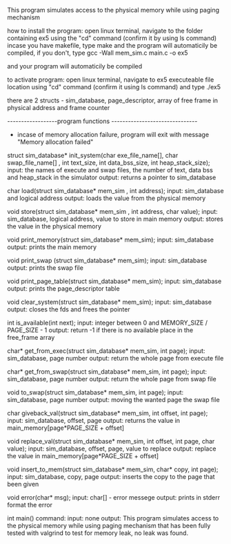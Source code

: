 This program simulates access to the physical memory while using paging mechanism

how to install the program:
open linux terminal, navigate to the folder containing ex5
using the "cd" command (confirm it by using ls command)
incase you have makefile, type make and the program will
automaticily be compiled, if you don't, type gcc -Wall mem_sim.c main.c -o ex5

and your program will automaticily be compiled

to activate program:
open linux terminal, navigate to ex5 executeable file
location using "cd" command (confirm it using ls command) and type
./ex5

there are 2 structs - sim_database, page_descriptor, array of free frame in physical address and frame counter

------------------program functions -------------------------------
* incase of memory allocation failure, program will exit with
message "Memory allocation failed"


struct sim_database* init_system(char exe_file_name[], char swap_file_name[] , int text_size, int data_bss_size, int heap_stack_size);
input: the names of execute and swap files, the number of text, data bss and heap_stack in the simulator
output: returns a pointer to sim_database 


char load(struct sim_database* mem_sim , int address);
input: sim_database and logical address
output: loads the value from the physical memory


void store(struct sim_database* mem_sim , int address, char value);
input: sim_database, logical address, value to store in main memory
output: stores the value in the physical memory


void print_memory(struct sim_database* mem_sim);
input: sim_database
output: prints the main memory


void print_swap (struct sim_database* mem_sim);
input: sim_database
output: prints the swap file


void print_page_table(struct sim_database* mem_sim);
input: sim_database
output: prints the page_descriptor table


void clear_system(struct sim_database* mem_sim);
input: sim_database
output: closes the fds and frees the pointer


int is_available(int next);
input: integer between 0 and MEMORY_SIZE / PAGE_SIZE - 1
output: return -1 if there is no available place in the free_frame array


char* get_from_exec(struct sim_database* mem_sim, int page);
input: sim_database, page number
output: return the whole page from execute file


char* get_from_swap(struct sim_database* mem_sim, int page);
input: sim_database, page number
output: return the whole page from swap file


void to_swap(struct sim_database* mem_sim, int page);
input: sim_database, page number
output: moving the wanted page the swap file


char giveback_val(struct sim_database* mem_sim, int offset, int page);
input: sim_database, offset, page
output: returns the value in main_memory[page*PAGE_SIZE + offset]


void replace_val(struct sim_database* mem_sim, int offset, int page, char value);
input: sim_database, offset, page, value to replace
output: replace the value in main_memory[page*PAGE_SIZE + offset]


void insert_to_mem(struct sim_database* mem_sim, char* copy, int page);
input: sim_database, copy, page
output: inserts the copy to the page that been given


void error(char* msg);
input: char[] - error messege
output: prints in stderr format the error


int main() command:
input: none
output: This program simulates access to the physical memory while using paging mechanism
that has been fully tested with valgrind to test for memory
leak, no leak was found.
